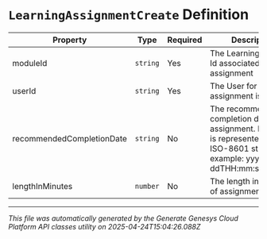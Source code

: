 # `LearningAssignmentCreate` Definition

| Property | Type | Required | Description |
|----------|------|----------|-------------|
| moduleId | `string` | Yes | The Learning module Id associated with this assignment |
| userId | `string` | Yes | The User for whom the assignment is assigned |
| recommendedCompletionDate | `string` | No | The recommended completion date of assignment. Date time is represented as an ISO-8601 string. For example: yyyy-MM-ddTHH:mm:ss[.mmm]Z |
| lengthInMinutes | `number` | No | The length in minutes of assignment |

---

*This file was automatically generated by the Generate Genesys Cloud Platform API classes utility on 2025-04-24T15:04:26.088Z*